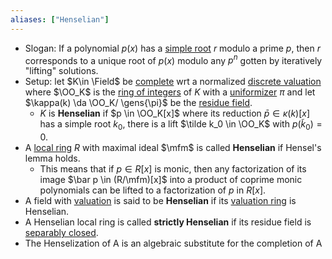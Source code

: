 ```yaml
---
aliases: ["Henselian"]
---
```


- Slogan: If a polynomial $p(x)$ has a [simple root](simple%20root)  $r$ modulo a prime $p$, then $r$ corresponds to a unique root of $p(x)$ modulo any $p^n$ gotten by iteratively "lifting" solutions.
- Setup: let $K\in \Field$ be [complete](Complete%20ring) wrt a normalized [discrete valuation](discrete%20valuation) where $\OO_K$ is the [ring of integers](ring%20of%20integers.md) of $K$ with a [uniformizer](uniformizer) $\pi$ and let $\kappa(k) \da \OO_K/ \gens{\pi}$ be the [residue field](residue%20field).
	- $K$ is **Henselian** if $p \in \OO_K[x]$ where its reduction $\bar p \in \kappa(k)[x]$ has a simple root $k_0$, there is a lift $\tilde k_0 \in \OO_K$ with $p(\tilde k_0) = 0$.
- A [local ring](local%20ring) $R$ with maximal ideal $\mfm$ is called **Henselian** if Hensel's lemma holds. 
	- This means that if $p\in  R[x]$ is monic, then any factorization of its image $\bar p \in (R/\mfm)[x]$ into a product of coprime monic polynomials can be lifted to a factorization of $p$ in $R[x]$.
- A field with [valuation](valuation.md) is said to be **Henselian** if its [valuation ring](valuation%20ring) is Henselian.
- A Henselian local ring is called **strictly Henselian** if its residue field is [separably closed](separably%20closed).
- The Henselization of A is an algebraic substitute for the completion of A
